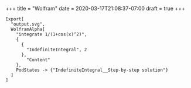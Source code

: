 +++
title = "Wolfram"
date = 2020-03-17T21:08:37-07:00
draft = true
+++


```wl
Export[
  "output.svg",
  WolframAlpha[
    "integrate 1/(1+cos(x)^2)",
    {
      {
        "IndefiniteIntegral", 2
      },
        "Content"
    },
    PodStates -> {"IndefiniteIntegral__Step-by-step solution"}
  ]
]
```
